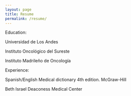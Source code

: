 ```yaml
---
layout: page
title: Resume
permalink: /resume/
---
```


Education:

Universidad de Los Andes

Instituto Oncológico del Sureste

Instituto Madrileño de Oncología


Experience:

Spanish/English Medical dictionary 4th edition. McGraw-Hill

Beth Israel Deaconess Medical Center

